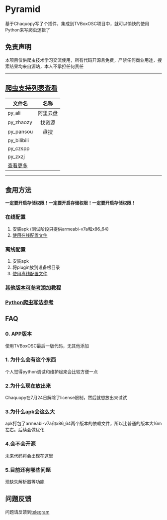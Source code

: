 # Pyramid

基于Chaquopy写了个插件，集成到TVBoxOSC项目中，就可以愉快的使用Python来写爬虫逻辑了

## 免责声明

本项目仅供爬虫技术学习交流使用，所有代码开源且免费，严禁任何商业用途，搜索结果均来自源站，本人不承担任何责任

---

## [爬虫支持列表查看](https://github.com/UndCover/PyramidStore/blob/main/list.md)

|文件名|名称|
|---|:---:|
|py_ali|阿里云盘|
|py_zhaozy|找资源|
|py_pansou|盘搜|
|py_bilibili|
|py_czspp||
|py_zxzj||
|[查看更多](https://github.com/UndCover/PyramidStore/blob/main/list.md)||

---

## 食用方法

**一定要开启存储权限！一定要开启存储权限！一定要开启存储权限！**

### 在线配置
1. 安装apk (测试阶段只提供armeabi-v7a和x86_64)
2. [使用在线配置文件](https://raw.githubusercontent.com/UndCover/PyramidStore/main/py.json)

### 离线配置
1. 安装apk
2. 将plugin放到设备根目录
3. [使用离线配置文件](https://raw.githubusercontent.com/UndCover/PyramidStore/main/local.json)

### [其他版本可参考添加教程](https://github.com/UndCover/PyramidStore/blob/main/tutorial.md)

### [Python爬虫写法参考](https://github.com/UndCover/PyramidStore/blob/main/spider.md)

## FAQ
### 0. APP版本
使用TVBoxOSC最后一版代码，无其他添加

### 1. 为什么会有这个东西
个人觉得python调试和维护起来会比较方便一点

### 2.为什么现在放出来
Chaquopy在7月24日解除了license限制，然后就想放出来试试

### 3.为什么apk会这么大
apk打包了armeabi-v7a和x86_64两个版本的依赖文件，所以比普通的版本大16m左右。后续会做优化

### 4.会不会开源
未来代码将会出现在[这里](https://github.com/UndCover/Pyramid)

### 5.目前还有哪些问题
现缺失解析器等功能

## 问题反馈
问题请反馈到[telegram](https://t.me/+A3SLQRmPVi9kOThl)